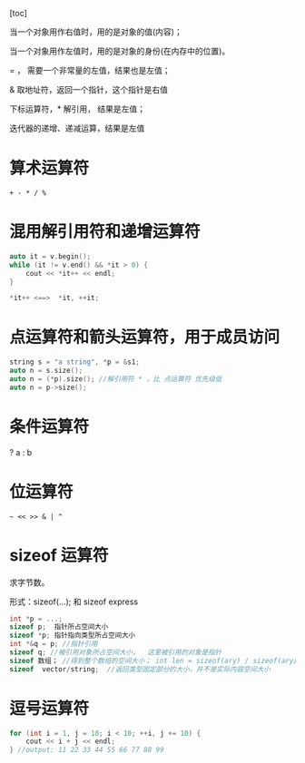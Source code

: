 [toc]



当一个对象用作右值时，用的是对象的值(内容)；

当一个对象用作左值时，用的是对象的身份(在内存中的位置)。 



= ， 需要一个非常量的左值，结果也是左值；

& 取地址符，返回一个指针，这个指针是右值

下标运算符，* 解引用， 结果是左值；

迭代器的递增、递减运算，结果是左值



# 算术运算符

` + - * / % `



# 混用解引用符和递增运算符

```c++
auto it = v.begin();
while (it != v.end() && *it > 0) {
	cout << *it++ << endl;
}

*it++ <==>  *it, ++it; 
```



# 点运算符和箭头运算符，用于成员访问

```c++
string s = "a string", *p = &s1;
auto n = s.size();
auto n = (*p).size(); //解引用符 * ，比 点运算符 优先级低
auto n = p->size();

```



# 条件运算符

?  a : b



# 位运算符

`~ << >> & | ^ `



# sizeof 运算符

求字节数。

形式：sizeof(...);  和  sizeof express

```c++
int *p = ...;
sizeof p;  指针所占空间大小
sizeof *p; 指针指向类型所占空间大小
int *&q = p; //指针引用
sizeof q; //被引用对象所占空间大小，  这里被引用的对象是指针
sizeof 数组； //得到整个数组的空间大小； int len = sizeof(ary) / sizeof(ary[0])
sizeof  vector/string;  //返回类型固定部分的大小，并不是实际内容空间大小

```



# 逗号运算符

```c++
for (int i = 1, j = 10; i < 10; ++i, j += 10) {
	cout << i + j << endl;
} //output: 11 22 33 44 55 66 77 88 99 
```

